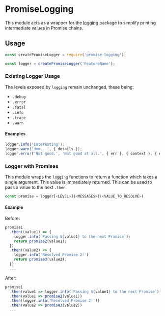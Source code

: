 # PromiseLogging

This module acts as a wrapper for the [logging](https://www.npmjs.com/package/logging) package to simplify printing intermediate values in Promise chains.

## Usage

```js
const createPromiseLogger = require('promise-logging');

const logger = createPromiseLogger('FeatureName');
```

### Existing Logger Usage

The levels exposed by `logging` remain unchanged, these being:
* `.debug`
* `.error`
* `.fatal`
* `.info`
* `.trace`
* `.warn`

#### Examples

```js
logger.info('Interesting');
logger.warn('Hmm...', { details });
logger.error('Not good.', 'Not good at all.', { err }, { context }, { etc });
```

### Logger with Promises

This module wraps the `logging` functions to return a function which takes a single argument. This value is immediately returned. This can be used to pass a value to the next `.then`.

```js
const promise = logger[<LEVEL>](<MESSAGES>)(<VALUE_TO_RESOLVE>)
```

#### Example

Before:
```js
promise1
  .then((value1) => {
    logger.info(`Passing ${value1} to the next Promise`);
    return promise2(value1);
  })
  .then((value2) => {
    logger.info('Resolved Promise 2!')
    return promise3(value2);
  })
  ...
```

After:
```js
promise1
  .then(value1 => logger.info(`Passing ${value1} to the next Promise`)(value1))
  .then(value1 => promise2(value1))
  .then(logger.info('Resolved Promise 2!'))
  .then(value2 => promise3(value2))
  ...
```
